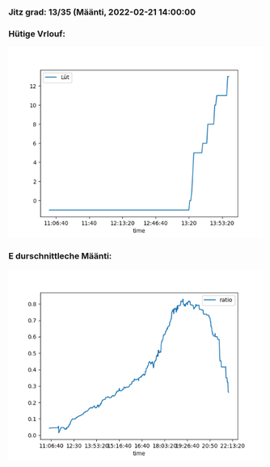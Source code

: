 ### Jitz grad: 13/35 (Määnti, 2022-02-21 14:00:00

### Hütige Vrlouf:
![Graph](Today.png)

### E durschnittleche Määnti:
![Graph](Määnti.png)